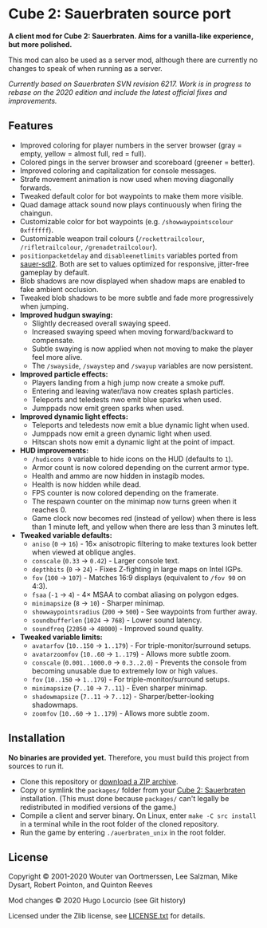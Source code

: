 # Cube 2: Sauerbraten source port

**A client mod for Cube 2: Sauerbraten. Aims for a vanilla-like experience, but more polished.**

This mod can also be used as a server mod, although there are currently no
changes to speak of when running as a server.

*Currently based on Sauerbraten SVN revision 6217. Work is in progress to rebase
on the 2020 edition and include the latest official fixes and improvements.*

## Features

- Improved coloring for player numbers in the server browser (gray = empty,
  yellow = almost full, red = full).
- Colored pings in the server browser and scoreboard (greener = better).
- Improved coloring and capitalization for console messages.
- Strafe movement animation is now used when moving diagonally forwards.
- Tweaked default color for bot waypoints to make them more visible.
- Quad damage attack sound now plays continuously when firing the chaingun.
- Customizable color for bot waypoints (e.g. `/showwaypointscolour 0xffffff`).
- Customizable weapon trail colours (`/rockettrailcolour`, `/rifletrailcolour`, `/grenadetrailcolour`).
- `positionpacketdelay` and `disableenetlimits` variables ported from
  [sauer-sdl2](https://github.com/extra-a/sauer-sdl2).
  Both are set to values optimized for responsive, jitter-free gameplay by default.
- Blob shadows are now displayed when shadow maps are enabled to fake ambient occlusion.
- Tweaked blob shadows to be more subtle and fade more progressively when jumping.
- **Improved hudgun swaying:**
  - Slightly decreased overall swaying speed.
  - Increased swaying speed when moving forward/backward to compensate.
  - Subtle swaying is now applied when not moving to make the player feel more alive.
  - The `/swayside`, `/swaystep` and `/swayup` variables are now persistent.
- **Improved particle effects:**
  - Players landing from a high jump now create a smoke puff.
  - Entering and leaving water/lava now creates splash particles.
  - Teleports and teledests nwo emit blue sparks when used.
  - Jumppads now emit green sparks when used.
- **Improved dynamic light effects:**
  - Teleports and teledests now emit a blue dynamic light when used.
  - Jumppads now emit a green dynamic light when used.
  - Hitscan shots now emit a dynamic light at the point of impact.
- **HUD improvements:**
  - `/hudicons 0` variable to hide icons on the HUD (defaults to `1`).
  - Armor count is now colored depending on the current armor type.
  - Health and ammo are now hidden in instagib modes.
  - Health is now hidden while dead.
  - FPS counter is now colored depending on the framerate.
  - The respawn counter on the minimap now turns green when it reaches 0.
  - Game clock now becomes red (instead of yellow) when there is less than 1
    minute left, and yellow when there are less than 3 minutes left.
- **Tweaked variable defaults:**
  - `aniso` (`0` -> `16`) - 16× anisotropic filtering to make textures look
    better when viewed at oblique angles.
  - `conscale` (`0.33` -> `0.42`) - Larger console text.
  - `depthbits` (`0` -> `24`) - Fixes Z-fighting in large maps on Intel IGPs.
  - `fov` (`100` -> `107`) - Matches 16:9 displays (equivalent to `/fov 90` on 4:3).
  - `fsaa` (`-1` -> `4`) - 4× MSAA to combat aliasing on polygon edges.
  - `minimapsize` (`8` -> `10`) - Sharper minimap.
  - `showwaypointsradius` (`200` -> `500`) - See waypoints from further away.
  - `soundbufferlen` (`1024` -> `768`) - Lower sound latency.
  - `soundfreq` (`22050` -> `48000`) - Improved sound quality.
- **Tweaked variable limits:**
  - `avatarfov` (`10..150` -> `1..179`) - For triple-monitor/surround setups.
  - `avatarzoomfov` (`10..60` -> `1..179`) - Allows more subtle zoom.
  - `conscale` (`0.001..1000.0` -> `0.3..2.0`) - Prevents the console from
    becoming unusable due to extremely low or high values.
  - `fov` (`10..150` -> `1..179`) - For triple-monitor/surround setups.
  - `minimapsize` (`7..10` -> `7..11`) - Even sharper minimap.
  - `shadowmapsize` (`7..11` -> `7..12`) - Sharper/better-looking shadowmaps.
  - `zoomfov` (`10..60` -> `1..179`) - Allows more subtle zoom.

## Installation

**No binaries are provided yet.** Therefore, you must build this project from
sources to run it.

- Clone this repository or
  [download a ZIP archive](https://github.com/Calinou/sauerbraten-source-port/archive/master.zip).
- Copy or symlink the `packages/` folder from your
  [Cube 2: Sauerbraten](http://sauerbraten.org) installation.
  (This must done because `packages/` can't legally be redistributed
  in modified versions of the game.)
- Compile a client and server binary. On Linux, enter `make -C src install` in a terminal while in
  the root folder of the cloned repository.
- Run the game by entering `./auerbraten_unix` in the root folder.

## License

Copyright © 2001-2020 Wouter van Oortmerssen, Lee Salzman, Mike Dysart, Robert Pointon, and Quinton Reeves

Mod changes © 2020 Hugo Locurcio (see Git history)

Licensed under the Zlib license, see [LICENSE.txt](LICENSE.txt) for details.
